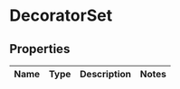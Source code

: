 
# DecoratorSet

## Properties
Name | Type | Description | Notes
------------ | ------------- | ------------- | -------------



